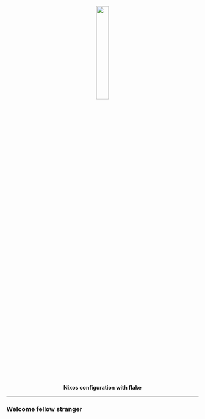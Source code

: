 <p align="center">
  <img width="25%" style="border-radius:5%" src="https://github.com/samiulbasirfahim.png" />
</p>

<p align="center">
  <b>Nixos configuration with flake</b>
</p>

---

### Welcome fellow stranger
